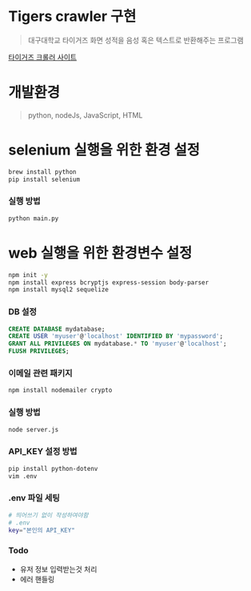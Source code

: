 # Tigers crawler 구현
>대구대학교 타이거즈 화면 성적을 음성 혹은 텍스트로 반환해주는 프로그램

[타이거즈 크롤러 사이트](tg.mydu.duckdns.org)

# 개발환경
>python,
>nodeJs,
>JavaScript,
>HTML

# selenium 실행을 위한 환경 설정
```bash
brew install python
pip install selenium
```

### 실행 방법
```bash
python main.py
```

# web 실행을 위한 환경변수 설정
```bash
npm init -y
npm install express bcryptjs express-session body-parser
npm install mysql2 sequelize
```

### DB 설정
```sql
CREATE DATABASE mydatabase;
CREATE USER 'myuser'@'localhost' IDENTIFIED BY 'mypassword';
GRANT ALL PRIVILEGES ON mydatabase.* TO 'myuser'@'localhost';
FLUSH PRIVILEGES;
```

### 이메일 관련 패키지
```bash
npm install nodemailer crypto
```

### 실행 방법
```bash
node server.js
```

### API_KEY 설정 방법
```bash
pip install python-dotenv
vim .env
```

### .env 파일 세팅
```bash
# 띄어쓰기 없이 작성하여야함
# .env
key="본인의 API_KEY"
```

### Todo
- 유저 정보 입력받는것 처리
- 에러 핸들링
